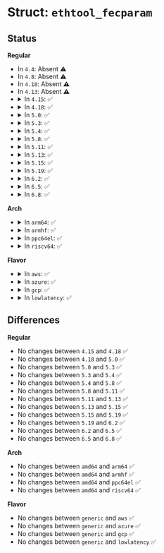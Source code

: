 # Struct: <code>ethtool_fecparam</code>

## Status
<b>Regular</b>
<ul>
<li>
In <code>4.4</code>: Absent ⚠️
</li>
<li>
In <code>4.8</code>: Absent ⚠️
</li>
<li>
In <code>4.10</code>: Absent ⚠️
</li>
<li>
In <code>4.13</code>: Absent ⚠️
</li>
<li>
<details>
<summary>In <code>4.15</code>: ✅</summary>

```c
struct ethtool_fecparam {
    __u32 cmd;
    __u32 active_fec;
    __u32 fec;
    __u32 reserved;
};
```
</details>
</li>
<li>
<details>
<summary>In <code>4.18</code>: ✅</summary>

```c
struct ethtool_fecparam {
    __u32 cmd;
    __u32 active_fec;
    __u32 fec;
    __u32 reserved;
};
```
</details>
</li>
<li>
<details>
<summary>In <code>5.0</code>: ✅</summary>

```c
struct ethtool_fecparam {
    __u32 cmd;
    __u32 active_fec;
    __u32 fec;
    __u32 reserved;
};
```
</details>
</li>
<li>
<details>
<summary>In <code>5.3</code>: ✅</summary>

```c
struct ethtool_fecparam {
    __u32 cmd;
    __u32 active_fec;
    __u32 fec;
    __u32 reserved;
};
```
</details>
</li>
<li>
<details>
<summary>In <code>5.4</code>: ✅</summary>

```c
struct ethtool_fecparam {
    __u32 cmd;
    __u32 active_fec;
    __u32 fec;
    __u32 reserved;
};
```
</details>
</li>
<li>
<details>
<summary>In <code>5.8</code>: ✅</summary>

```c
struct ethtool_fecparam {
    __u32 cmd;
    __u32 active_fec;
    __u32 fec;
    __u32 reserved;
};
```
</details>
</li>
<li>
<details>
<summary>In <code>5.11</code>: ✅</summary>

```c
struct ethtool_fecparam {
    __u32 cmd;
    __u32 active_fec;
    __u32 fec;
    __u32 reserved;
};
```
</details>
</li>
<li>
<details>
<summary>In <code>5.13</code>: ✅</summary>

```c
struct ethtool_fecparam {
    __u32 cmd;
    __u32 active_fec;
    __u32 fec;
    __u32 reserved;
};
```
</details>
</li>
<li>
<details>
<summary>In <code>5.15</code>: ✅</summary>

```c
struct ethtool_fecparam {
    __u32 cmd;
    __u32 active_fec;
    __u32 fec;
    __u32 reserved;
};
```
</details>
</li>
<li>
<details>
<summary>In <code>5.19</code>: ✅</summary>

```c
struct ethtool_fecparam {
    __u32 cmd;
    __u32 active_fec;
    __u32 fec;
    __u32 reserved;
};
```
</details>
</li>
<li>
<details>
<summary>In <code>6.2</code>: ✅</summary>

```c
struct ethtool_fecparam {
    __u32 cmd;
    __u32 active_fec;
    __u32 fec;
    __u32 reserved;
};
```
</details>
</li>
<li>
<details>
<summary>In <code>6.5</code>: ✅</summary>

```c
struct ethtool_fecparam {
    __u32 cmd;
    __u32 active_fec;
    __u32 fec;
    __u32 reserved;
};
```
</details>
</li>
<li>
<details>
<summary>In <code>6.8</code>: ✅</summary>

```c
struct ethtool_fecparam {
    __u32 cmd;
    __u32 active_fec;
    __u32 fec;
    __u32 reserved;
};
```
</details>
</li>
</ul>
<b>Arch</b>
<ul>
<li>
<details>
<summary>In <code>arm64</code>: ✅</summary>

```c
struct ethtool_fecparam {
    __u32 cmd;
    __u32 active_fec;
    __u32 fec;
    __u32 reserved;
};
```
</details>
</li>
<li>
<details>
<summary>In <code>armhf</code>: ✅</summary>

```c
struct ethtool_fecparam {
    __u32 cmd;
    __u32 active_fec;
    __u32 fec;
    __u32 reserved;
};
```
</details>
</li>
<li>
<details>
<summary>In <code>ppc64el</code>: ✅</summary>

```c
struct ethtool_fecparam {
    __u32 cmd;
    __u32 active_fec;
    __u32 fec;
    __u32 reserved;
};
```
</details>
</li>
<li>
<details>
<summary>In <code>riscv64</code>: ✅</summary>

```c
struct ethtool_fecparam {
    __u32 cmd;
    __u32 active_fec;
    __u32 fec;
    __u32 reserved;
};
```
</details>
</li>
</ul>
<b>Flavor</b>
<ul>
<li>
<details>
<summary>In <code>aws</code>: ✅</summary>

```c
struct ethtool_fecparam {
    __u32 cmd;
    __u32 active_fec;
    __u32 fec;
    __u32 reserved;
};
```
</details>
</li>
<li>
<details>
<summary>In <code>azure</code>: ✅</summary>

```c
struct ethtool_fecparam {
    __u32 cmd;
    __u32 active_fec;
    __u32 fec;
    __u32 reserved;
};
```
</details>
</li>
<li>
<details>
<summary>In <code>gcp</code>: ✅</summary>

```c
struct ethtool_fecparam {
    __u32 cmd;
    __u32 active_fec;
    __u32 fec;
    __u32 reserved;
};
```
</details>
</li>
<li>
<details>
<summary>In <code>lowlatency</code>: ✅</summary>

```c
struct ethtool_fecparam {
    __u32 cmd;
    __u32 active_fec;
    __u32 fec;
    __u32 reserved;
};
```
</details>
</li>
</ul>

## Differences
<b>Regular</b>
<ul>
<li>
No changes between <code>4.15</code> and <code>4.18</code> ✅
</li>
<li>
No changes between <code>4.18</code> and <code>5.0</code> ✅
</li>
<li>
No changes between <code>5.0</code> and <code>5.3</code> ✅
</li>
<li>
No changes between <code>5.3</code> and <code>5.4</code> ✅
</li>
<li>
No changes between <code>5.4</code> and <code>5.8</code> ✅
</li>
<li>
No changes between <code>5.8</code> and <code>5.11</code> ✅
</li>
<li>
No changes between <code>5.11</code> and <code>5.13</code> ✅
</li>
<li>
No changes between <code>5.13</code> and <code>5.15</code> ✅
</li>
<li>
No changes between <code>5.15</code> and <code>5.19</code> ✅
</li>
<li>
No changes between <code>5.19</code> and <code>6.2</code> ✅
</li>
<li>
No changes between <code>6.2</code> and <code>6.5</code> ✅
</li>
<li>
No changes between <code>6.5</code> and <code>6.8</code> ✅
</li>
</ul>
<b>Arch</b>
<ul>
<li>
No changes between <code>amd64</code> and <code>arm64</code> ✅
</li>
<li>
No changes between <code>amd64</code> and <code>armhf</code> ✅
</li>
<li>
No changes between <code>amd64</code> and <code>ppc64el</code> ✅
</li>
<li>
No changes between <code>amd64</code> and <code>riscv64</code> ✅
</li>
</ul>
<b>Flavor</b>
<ul>
<li>
No changes between <code>generic</code> and <code>aws</code> ✅
</li>
<li>
No changes between <code>generic</code> and <code>azure</code> ✅
</li>
<li>
No changes between <code>generic</code> and <code>gcp</code> ✅
</li>
<li>
No changes between <code>generic</code> and <code>lowlatency</code> ✅
</li>
</ul>
